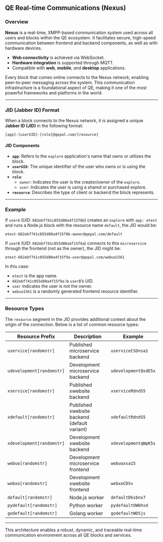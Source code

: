 ## QE Real-time Communications (Nexus)

### Overview

**Nexus** is a real-time, XMPP-based communication system used across all users and blocks within the QE ecosystem. It facilitates secure, high-speed communication between frontend and backend components, as well as with hardware devices. 

- **Web connectivity** is achieved via WebSocket.
- **Hardware integration** is supported through MQTT.
- Compatible with **web**, **mobile**, and **desktop** applications.

Every block that comes online connects to the Nexus network, enabling peer-to-peer messaging across the system. This communication infrastructure is a foundational aspect of QE, making it one of the most powerful frameworks and platforms in the world.

---

### JID (Jabber ID) Format

When a block connects to the Nexus network, it is assigned a unique **Jabber ID (JID)** in the following format:

```
[app]-[userUID]-[role]@qepal.com/[resource]
```

#### JID Components

- **`app`**: Refers to the `explore` application's name that owns or utilizes the block.
- **`userUID`**: The unique identifier of the user who owns or is using the block.
- **`role`**:
  - `owner`: Indicates the user is the creator/owner of the `explore`.
  - `user`: Indicates the user is using a shared or purchased explore.
- **`resource`**: Describes the type of client or backend the block represents.

---

### Example

If `userA` (UID: `682ebf741c055d80a4f15f8b`) creates an `explore` with `app: etest` and runs a Node.js block with the resource name `default`, the JID would be:

```
etest-682ebf741c055d80a4f15f8b-owner@qepal.com/default
```

If `userB` (UID: `682ebf741c055d80a4f15f9a`) connects to this `microservice` through the frontend (not as the owner), the JID might be:

```
etest-682ebf741c055d80a4f15f9a-user@qepal.com/webuo1561
```

In this case:
- `etest` is the app name.
- `682ebf741c055d80a4f15f9a` is `userB`’s UID.
- `user` indicates the user is not the owner.
- `webuo1561` is a randomly generated frontend resource identifier.

---

### Resource Types

The `resource` segment in the JID provides additional context about the origin of the connection. Below is a list of common resource types:

| Resource Prefix       | Description                                                                 | Example             |
|------------------------|-----------------------------------------------------------------------------|---------------------|
| `uservice[randomstr]`  | Published microservice backend                                              | `userviceCSDnsa1`   |
| `udevelopment[randomstr]` | Development microservice backend                                         | `udevelopmentQsdE5x`|
| `xservice[randomstr]`  | Published xwebsite backend                                                  | `xserviceRdndS5`    |
| `xdefault[randomstr]`  | Published xwebsite backend (default variant)                                | `xdefaultRdndS5`    |
| `xdevelopment[randomstr]` | Development xwebsite backend                                            | `xdevelopmentqWpK5s`|
| `webuo[randomstr]`     | Development microservice frontend                                           | `webuoxsa15`        |
| `webxo[randomstr]`     | Development xwebsite frontend                                               | `webxoCDSv`         |
| `default[randomstr]`   | Node.js worker                                                              | `defaultDksbnx7`    |
| `pydefault[randomstr]` | Python worker                                                               | `pydefaultOWbhsd`   |
| `godefault[randomstr]` | Golang worker                                                               | `godefaultWDSjs`    |

---

This architecture enables a robust, dynamic, and traceable real-time communication environment across all QE blocks and services.

